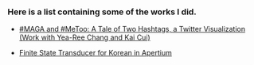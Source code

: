 ### Here is a list containing some of the works I did.
- [#MAGA and #MeToo: A Tale of Two Hashtags, a Twitter Visualization (Work with Yea-Ree Chang and Kai Cui)](https://cyearee.github.io/twitter_visualization/index.html)

- [Finite State Transducer for Korean in Apertium](https://github.com/mindojune/kor-transducer)
